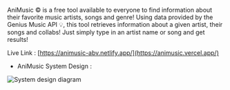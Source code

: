 AniMusic © is a free tool available to everyone to find information about their favorite music artists, songs and genre! Using data provided by the Genius Music API 💡, this tool retrieves information about a given artist, their songs and collabs! Just simply type in an artist name or song and get results!

Live Link : [https://animusic-abv.netlify.app/](https://animusic.vercel.app/)

* AniMusic System Design :

![System design diagram](https://i.ibb.co/pKz8vcj/Ani-Music-Search-Engine-System-Design.png)
